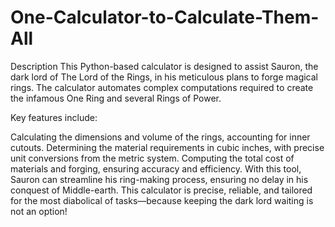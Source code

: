 # One-Calculator-to-Calculate-Them-All

Description
This Python-based calculator is designed to assist Sauron, the dark lord of The Lord of the Rings, in his meticulous plans to forge magical rings. The calculator automates complex computations required to create the infamous One Ring and several Rings of Power.

Key features include:

Calculating the dimensions and volume of the rings, accounting for inner cutouts.
Determining the material requirements in cubic inches, with precise unit conversions from the metric system.
Computing the total cost of materials and forging, ensuring accuracy and efficiency.
With this tool, Sauron can streamline his ring-making process, ensuring no delay in his conquest of Middle-earth. This calculator is precise, reliable, and tailored for the most diabolical of tasks—because keeping the dark lord waiting is not an option!
